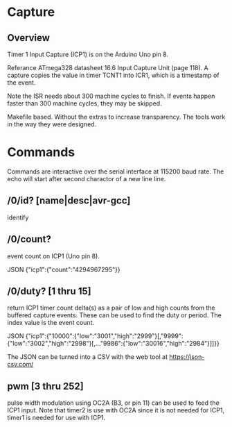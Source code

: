 # Capture 

## Overview

Timer 1 Input Capture (ICP1) is on the Arduino Uno pin 8. 

Referance ATmega328 datasheet 16.6 Input Capture Unit (page 118). A capture copies the value in timer TCNT1 into ICR1, which is a timestamp of the event.

Note the ISR needs about 300 machine cycles to finish. If events happen faster than 300 machine cycles, they may be skipped.

Makefile based. Without the extras to increase transparency. The tools work in the way they were designed. 

# Commands

Commands are interactive over the serial interface at 115200 baud rate. The echo will start after second charactor of a new line line. 

## /0/id? [name|desc|avr-gcc]

identify 

## /0/count?

event count on ICP1 (Uno pin 8). 

JSON {"icp1":{"count":"4294967295"}}

## /0/duty? [1 thru 15] 

return ICP1 timer count delta(s) as a pair of low and high counts from the buffered capture events. These can be used to find the duty or period. The index value is the event count.

JSON {"icp1":{"10000":{"low":"3001","high":"2999"}[,"9999":{"low":"3002","high":"2998"}[,..."9986":{"low":"30016","high":"2984"}]]}}
    
The JSON can be turned into a CSV with the web tool at https://json-csv.com/

## pwm [3 thru 252]

pulse width modulation using OC2A (B3, or pin 11) can be used to feed the ICP1 input. Note that  timer2 is use with OC2A since it is not needed for ICP1, timer1 is needed for use with ICP1.